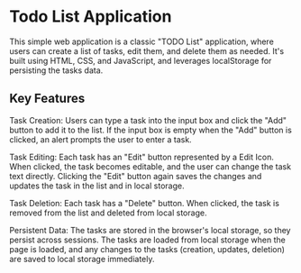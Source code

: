# Todo List Application

This simple web application is a classic "TODO List" application, where users can create a list of tasks, edit them, and delete them as needed. It's built using HTML, CSS, and JavaScript, and leverages localStorage for persisting the tasks data.

## Key Features

Task Creation: Users can type a task into the input box and click the "Add" button to add it to the list. If the input box is empty when the "Add" button is clicked, an alert prompts the user to enter a task.

Task Editing: Each task has an "Edit" button represented by a Edit Icon. When clicked, the task becomes editable, and the user can change the task text directly. Clicking the "Edit" button again saves the changes and updates the task in the list and in local storage.

Task Deletion: Each task has a "Delete" button. When clicked, the task is removed from the list and deleted from local storage.

Persistent Data: The tasks are stored in the browser's local storage, so they persist across sessions. The tasks are loaded from local storage when the page is loaded, and any changes to the tasks (creation, updates, deletion) are saved to local storage immediately.
